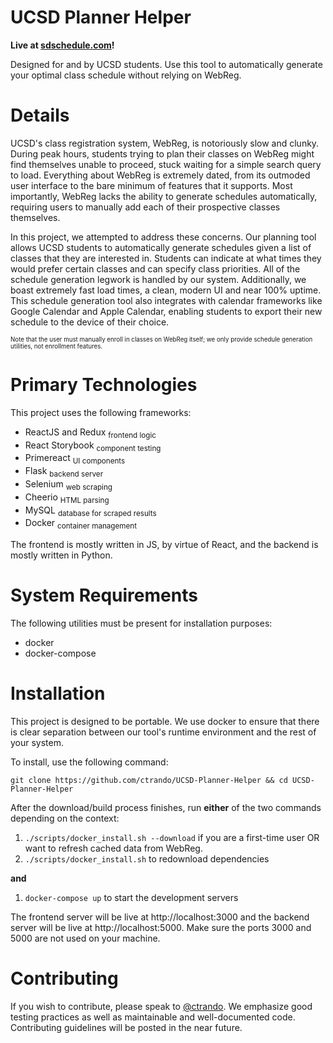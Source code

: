 # UCSD Planner Helper
 
**Live at [sdschedule.com](https://sdschedule.com)!**

Designed for and by UCSD students. Use this tool to automatically generate
your optimal class schedule without relying on WebReg.

# Details 

UCSD's class registration system, WebReg, is notoriously slow and clunky. 
During peak hours, students trying to plan their classes on WebReg might find
themselves unable to proceed, stuck waiting for a simple search query to load.
Everything about WebReg is extremely dated, from its outmoded user interface
to the bare minimum of features that it supports. Most importantly, WebReg
lacks the ability to generate schedules automatically, requiring users to
manually add each of their prospective classes themselves.

In this project, we attempted to address these concerns. Our planning tool 
allows UCSD students to automatically generate schedules given a list of classes
that they are interested in. Students can indicate at what times they would 
prefer certain classes and can specify class priorities. All of the 
schedule generation legwork is handled by our system. Additionally, we boast
extremely fast load times, a clean, modern UI and near 100% uptime. This 
schedule generation tool also integrates with calendar frameworks like
Google Calendar and Apple Calendar, enabling students to export their new
schedule to the device of their choice.

<sub><sup>Note that the user must manually enroll in classes on WebReg itself; 
we only provide schedule generation utilities, not enrollment features.</sup></sub>

# Primary Technologies

This project uses the following frameworks:

* ReactJS and Redux <sub>frontend logic</sub>
* React Storybook <sub>component testing</sub>
* Primereact <sub>UI components</sub>
* Flask <sub>backend server</sub>
* Selenium <sub>web scraping</sub>
* Cheerio <sub>HTML parsing</sub>
* MySQL <sub>database for scraped results</sub>
* Docker <sub>container management</sub>

The frontend is mostly written in JS, by virtue of React, and the backend is
mostly written in Python. 

# System Requirements

The following utilities must be present for installation purposes: 

* docker
* docker-compose

# Installation 

This project is designed to be portable. We use docker to ensure that there is
clear separation between our tool's runtime environment and the
rest of your system.

To install, use the following command: 

```
git clone https://github.com/ctrando/UCSD-Planner-Helper && cd UCSD-Planner-Helper 
```

After the download/build process finishes, run **either** of the two commands
depending on the context:

1. `./scripts/docker_install.sh --download` if you are a first-time user OR want to refresh cached data from WebReg. 
2. `./scripts/docker_install.sh` to redownload dependencies

**and**

1. `docker-compose up` to start the development servers

The frontend server will be live at http://localhost:3000 and the backend server will be live at http://localhost:5000. Make sure the ports 3000 and 5000 are not used on your machine.

# Contributing 

If you wish to contribute, please speak to [@ctrando](https://github.com/ctrando). 
We emphasize good testing practices as well as maintainable and well-documented code.
Contributing guidelines will be posted in the near future.
